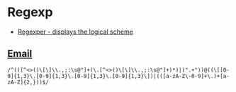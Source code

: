 # Regexp

* [Regexper - displays the logical scheme](https://regexper.com)

## [Email](https://regexper.com/#%2F%5E%28%28%5B%5E%3C%3E%28%29%5C%5B%5C%5D%5C%5C.%2C%3B%3A%5Cs%40%22%5D%2B%28%5C.%5B%5E%3C%3E%28%29%5C%5B%5C%5D%5C%5C.%2C%3B%3A%5Cs%40%22%5D%2B%29*%29%7C%28%22.%2B%22%29%29%40%28%28%5C%5B%5B0-9%5D%7B1%2C3%7D%5C.%5B0-9%5D%7B1%2C3%7D%5C.%5B0-9%5D%7B1%2C3%7D%5C.%5B0-9%5D%7B1%2C3%7D%5C%5D%29%7C%28%28%5Ba-zA-Z%5C-0-9%5D%2B%5C.%29%2B%5Ba-zA-Z%5D%7B2%2C%7D%29%29%24%2F)

```
/^(([^<>()\[\]\\.,;:\s@"]+(\.[^<>()\[\]\\.,;:\s@"]+)*)|(".+"))@((\[[0-9]{1,3}\.[0-9]{1,3}\.[0-9]{1,3}\.[0-9]{1,3}\])|(([a-zA-Z\-0-9]+\.)+[a-zA-Z]{2,}))$/
```


